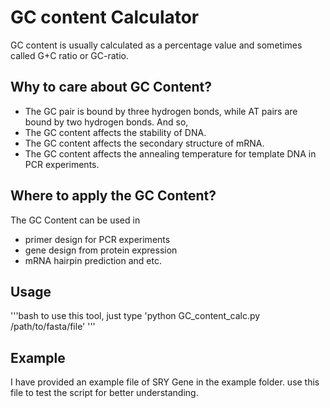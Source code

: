 # GC content Calculator
GC content is usually calculated as a percentage value and sometimes called G+C ratio or GC-ratio.

## Why to care about GC Content?
* The GC pair is bound by three hydrogen bonds, while AT pairs are bound by two hydrogen bonds. And so, 
* The GC content affects the stability of DNA. 
* The GC content affects the secondary structure of mRNA. 
* The GC content affects the annealing temperature for template DNA in PCR experiments.

## Where to apply the GC Content?
The GC Content can be used in 
* primer design for PCR experiments 
* gene design from protein expression 
* mRNA hairpin prediction and etc.

## Usage
'''bash
to use this tool, just type 'python GC_content_calc.py /path/to/fasta/file'
'''
## Example
I have provided an example file of SRY Gene in the example folder. use this file to test the script for better understanding.